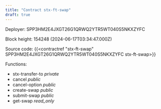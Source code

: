 ```yaml
---
title: "Contract stx-ft-swap"
draft: true
---
```

Deployer: SPP3HM2E4JXGT26G1QRWQ2YTR5WT040S5NKXZYFC


 



Block height: 154248 (2024-06-17T03:34:47.000Z)

Source code: {{<contractref "stx-ft-swap" SPP3HM2E4JXGT26G1QRWQ2YTR5WT040S5NKXZYFC stx-ft-swap>}}

Functions:

* stx-transfer-to _private_
* cancel _public_
* cancel-option _public_
* create-swap _public_
* submit-swap _public_
* get-swap _read_only_
